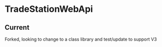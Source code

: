 # TradeStationWebApi

## Current
Forked, looking to change to a class library and test/update to support V3
